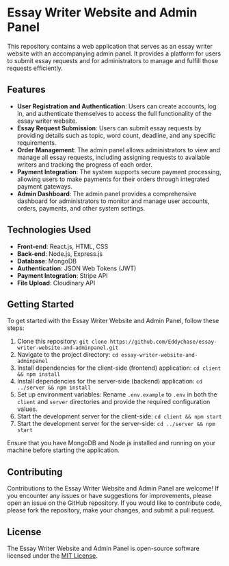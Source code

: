 # Essay Writer Website and Admin Panel

This repository contains a web application that serves as an essay writer website with an accompanying admin panel. It provides a platform for users to submit essay requests and for administrators to manage and fulfill those requests efficiently.

## Features

- **User Registration and Authentication**: Users can create accounts, log in, and authenticate themselves to access the full functionality of the essay writer website.
- **Essay Request Submission**: Users can submit essay requests by providing details such as topic, word count, deadline, and any specific requirements.
- **Order Management**: The admin panel allows administrators to view and manage all essay requests, including assigning requests to available writers and tracking the progress of each order.
- **Payment Integration**: The system supports secure payment processing, allowing users to make payments for their orders through integrated payment gateways.
- **Admin Dashboard**: The admin panel provides a comprehensive dashboard for administrators to monitor and manage user accounts, orders, payments, and other system settings.

## Technologies Used

- **Front-end**: React.js, HTML, CSS
- **Back-end**: Node.js, Express.js
- **Database**: MongoDB
- **Authentication**: JSON Web Tokens (JWT)
- **Payment Integration**: Stripe API
- **File Upload**: Cloudinary API

## Getting Started

To get started with the Essay Writer Website and Admin Panel, follow these steps:

1. Clone this repository: `git clone https://github.com/Eddychase/essay-writer-website-and-adminpanel.git`
2. Navigate to the project directory: `cd essay-writer-website-and-adminpanel`
3. Install dependencies for the client-side (frontend) application: `cd client && npm install`
4. Install dependencies for the server-side (backend) application: `cd ../server && npm install`
5. Set up environment variables: Rename `.env.example` to `.env` in both the `client` and `server` directories and provide the required configuration values.
6. Start the development server for the client-side: `cd client && npm start`
7. Start the development server for the server-side: `cd ../server && npm start`

Ensure that you have MongoDB and Node.js installed and running on your machine before starting the application.

## Contributing

Contributions to the Essay Writer Website and Admin Panel are welcome! If you encounter any issues or have suggestions for improvements, please open an issue on the GitHub repository. If you would like to contribute code, please fork the repository, make your changes, and submit a pull request.

## License

The Essay Writer Website and Admin Panel is open-source software licensed under the [MIT License](https://opensource.org/licenses/MIT).

